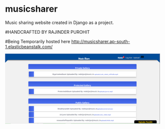 # musicsharer
Music sharing website created in Django as a project.

#HANDCRAFTED BY RAJINDER PUROHIT

#Being Temporarily hosted here <a href="http://musicsharer.ap-south-1.elasticbeanstalk.com/">http://musicsharer.ap-south-1.elasticbeanstalk.com/</a>

![Alt text](/Capture1.png "Screenshot")



